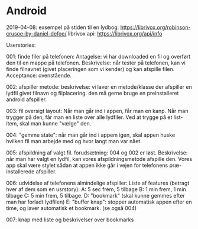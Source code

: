 # Android

2019-04-08:
exsempel på stiden til en lydbog:
https://librivox.org/robinson-crusoe-by-daniel-defoe/
librivox api:
https://librivox.org/api/info


Userstories:

001: finde filer på telefonen: 
Antagelse: vi har downloaded en fil og overført den til en mappe på telefonen.
Beskrivelse: når tester på telefonen, kan vi finde filnavnet (givet placeringen som vi kender)
og kan afspille filen.
Acceptance: ovenstående.


002: afspiller metode:
beskrivelse: vi laver en metode/klasse der afspiller en lydfil givet filnavn og filplacering.
den må gerne bruge en preinstalleret android afspiller.

003: fil oversigt layout:
Når man går ind i appen, får man en kanp. Når man trygger på den, 
får man en liste over alle lydfiler. 
Ved at trygge på et list-item, skal man kunne "vælge" den.

004: "gemme state":
når man går ind i appem igen, skal appen huske hvilken fil man arbejde med og
hvor langt man var nået.

005: afspildning af valgt fil.
forudsætning: 004 og 002 er løst.
Beskrivelse: når man har valgt en lydfil, kan vores afspildningsmetode afspille den.
Vores app skal være stylet sådan at appen ikke går i vejen for telefonens præ-installerede
afspiller.

006: udvidelse af telefonens almindelige afspiller:
Liste af features (betragt hver af dem som en usrstory):
A: 5 sec frem, 5 tilbage
B: 1 min frem, 1 min tilbage
C: 5 min frem, 5 tilbage.
D: "bookmark" (skal kunne gemmes efter man har forladt lydfilen)
E: "buffer knap": stopper automatisk appen efter en time, og laver automatisk et bookmark. (se også 004)


007: knap med liste og beskrivelser over bookmarks

